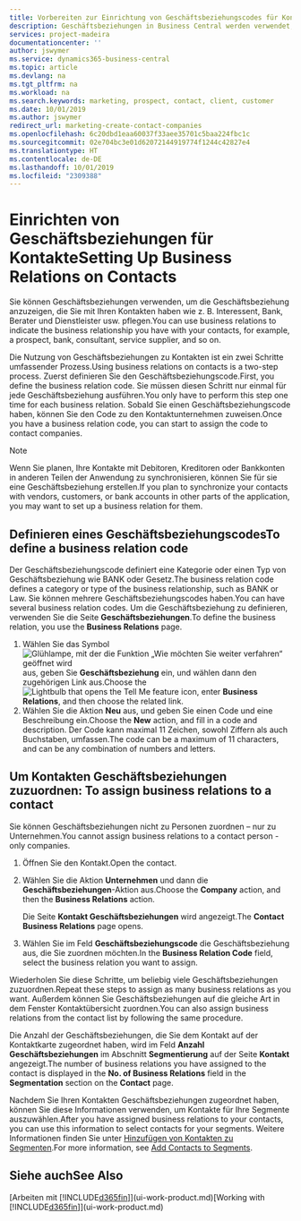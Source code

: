 ```yaml
---
title: Vorbereiten zur Einrichtung von Geschäftsbeziehungscodes für Kontakte | Microsoft Docs
description: Geschäftsbeziehungen in Business Central werden verwendet, um das Marketing zu erleichtern und um die Geschäftsbeziehung anzuzeigen, die Sie mit Ihren Interessenten, Debitoren und Debitoren haben, wie z. B. Bank oder Dienstleister.
services: project-madeira
documentationcenter: ''
author: jswymer
ms.service: dynamics365-business-central
ms.topic: article
ms.devlang: na
ms.tgt_pltfrm: na
ms.workload: na
ms.search.keywords: marketing, prospect, contact, client, customer
ms.date: 10/01/2019
ms.author: jswymer
redirect_url: marketing-create-contact-companies
ms.openlocfilehash: 6c20dbd1eaa60037f33aee35701c5baa224fbc1c
ms.sourcegitcommit: 02e704bc3e01d62072144919774f1244c42827e4
ms.translationtype: HT
ms.contentlocale: de-DE
ms.lasthandoff: 10/01/2019
ms.locfileid: "2309388"
---
```

# <a name="setting-up-business-relations-on-contacts"></a><span data-ttu-id="3cfa8-103">Einrichten von Geschäftsbeziehungen für Kontakte</span><span class="sxs-lookup"><span data-stu-id="3cfa8-103">Setting Up Business Relations on Contacts</span></span>
<span data-ttu-id="3cfa8-104">Sie können Geschäftsbeziehungen verwenden, um die Geschäftsbeziehung anzuzeigen, die Sie mit Ihren Kontakten haben wie z. B. Interessent, Bank, Berater und Dienstleister usw. pflegen.</span><span class="sxs-lookup"><span data-stu-id="3cfa8-104">You can use business relations to indicate the business relationship you have with your contacts, for example, a prospect, bank, consultant, service supplier, and so on.</span></span>

<span data-ttu-id="3cfa8-105">Die Nutzung von Geschäftsbeziehungen zu Kontakten ist ein zwei Schritte umfassender Prozess.</span><span class="sxs-lookup"><span data-stu-id="3cfa8-105">Using business relations on contacts is a two-step process.</span></span> <span data-ttu-id="3cfa8-106">Zuerst definieren Sie den Geschäftsbeziehungscode.</span><span class="sxs-lookup"><span data-stu-id="3cfa8-106">First, you define the business relation code.</span></span> <span data-ttu-id="3cfa8-107">Sie müssen diesen Schritt nur einmal für jede Geschäftsbeziehung ausführen.</span><span class="sxs-lookup"><span data-stu-id="3cfa8-107">You only have to perform this step one time for each business relation.</span></span> <span data-ttu-id="3cfa8-108">Sobald Sie einen Geschäftsbeziehungscode haben, können Sie den Code zu den Kontaktunternehmen zuweisen.</span><span class="sxs-lookup"><span data-stu-id="3cfa8-108">Once you have a business relation code, you can start to assign the code to contact companies.</span></span>

> [!NOTE]  
>   <span data-ttu-id="3cfa8-109">Wenn Sie planen, Ihre Kontakte mit Debitoren, Kreditoren oder Bankkonten in anderen Teilen der Anwendung zu synchronisieren, können Sie für sie eine Geschäftsbeziehung erstellen.</span><span class="sxs-lookup"><span data-stu-id="3cfa8-109">If you plan to synchronize your contacts with vendors, customers, or bank accounts in other parts of the application, you may want to set up a business relation for them.</span></span>

## <a name="to-define-a-business-relation-code"></a><span data-ttu-id="3cfa8-110">Definieren eines Geschäftsbeziehungscodes</span><span class="sxs-lookup"><span data-stu-id="3cfa8-110">To define a business relation code</span></span>
<span data-ttu-id="3cfa8-111">Der Geschäftsbeziehungscode definiert eine Kategorie oder einen Typ von Geschäftsbeziehung wie BANK oder Gesetz.</span><span class="sxs-lookup"><span data-stu-id="3cfa8-111">The business relation code defines a category or type of the business relationship, such as BANK or Law.</span></span> <span data-ttu-id="3cfa8-112">Sie können mehrere Geschäftsbeziehungscodes haben.</span><span class="sxs-lookup"><span data-stu-id="3cfa8-112">You can have several business relation codes.</span></span> <span data-ttu-id="3cfa8-113">Um die Geschäftsbeziehung zu definieren, verwenden Sie die Seite **Geschäftsbeziehungen**.</span><span class="sxs-lookup"><span data-stu-id="3cfa8-113">To define the business relation, you use the **Business Relations** page.</span></span>

1. <span data-ttu-id="3cfa8-114">Wählen Sie das Symbol ![Glühlampe, mit der die Funktion „Wie möchten Sie weiter verfahren“ geöffnet wird](media/ui-search/search_small.png "Wie möchten Sie weiter verfahren?") aus, geben Sie **Geschäftsbeziehung** ein, und wählen dann den zugehörigen Link aus.</span><span class="sxs-lookup"><span data-stu-id="3cfa8-114">Choose the ![Lightbulb that opens the Tell Me feature](media/ui-search/search_small.png "Tell me what you want to do") icon, enter **Business Relations**, and then choose the related link.</span></span>
2. <span data-ttu-id="3cfa8-115">Wählen Sie die Aktion **Neu** aus, und geben Sie einen Code und eine Beschreibung ein.</span><span class="sxs-lookup"><span data-stu-id="3cfa8-115">Choose the **New** action, and fill in a code and description.</span></span> <span data-ttu-id="3cfa8-116">Der Code kann maximal 11 Zeichen, sowohl Ziffern als auch Buchstaben, umfassen.</span><span class="sxs-lookup"><span data-stu-id="3cfa8-116">The code can be a maximum of 11 characters, and can be any combination of numbers and letters.</span></span>

## <span data-ttu-id="3cfa8-117"><a name="AssignBusRelContact">Um Kontakten Geschäftsbeziehungen zuzuordnen:</a></span><span class="sxs-lookup"><span data-stu-id="3cfa8-117"><a name="AssignBusRelContact"></a> To assign business relations to a contact</span></span>
<span data-ttu-id="3cfa8-118">Sie können Geschäftsbeziehungen nicht zu Personen zuordnen – nur zu Unternehmen.</span><span class="sxs-lookup"><span data-stu-id="3cfa8-118">You cannot assign business relations to a contact person - only companies.</span></span>

1. <span data-ttu-id="3cfa8-119">Öffnen Sie den Kontakt.</span><span class="sxs-lookup"><span data-stu-id="3cfa8-119">Open the contact.</span></span>
2. <span data-ttu-id="3cfa8-120">Wählen Sie die Aktion **Unternehmen** und dann die **Geschäftsbeziehungen**-Aktion aus.</span><span class="sxs-lookup"><span data-stu-id="3cfa8-120">Choose the **Company** action, and then the **Business Relations** action.</span></span>

    <span data-ttu-id="3cfa8-121">Die Seite **Kontakt Geschäftsbeziehungen** wird angezeigt.</span><span class="sxs-lookup"><span data-stu-id="3cfa8-121">The **Contact Business Relations** page opens.</span></span>
3. <span data-ttu-id="3cfa8-122">Wählen Sie im Feld **Geschäftsbeziehungscode** die Geschäftsbeziehung aus, die Sie zuordnen möchten.</span><span class="sxs-lookup"><span data-stu-id="3cfa8-122">In the **Business Relation Code** field, select the business relation you want to assign.</span></span>

<span data-ttu-id="3cfa8-123">Wiederholen Sie diese Schritte, um beliebig viele Geschäftsbeziehungen zuzuordnen.</span><span class="sxs-lookup"><span data-stu-id="3cfa8-123">Repeat these steps to assign as many business relations as you want.</span></span> <span data-ttu-id="3cfa8-124">Außerdem können Sie Geschäftsbeziehungen auf die gleiche Art in dem Fenster Kontaktübersicht zuordnen.</span><span class="sxs-lookup"><span data-stu-id="3cfa8-124">You can also assign business relations from the contact list by following the same procedure.</span></span>

<span data-ttu-id="3cfa8-125">Die Anzahl der Geschäftsbeziehungen, die Sie dem Kontakt auf der Kontaktkarte zugeordnet haben, wird im Feld **Anzahl Geschäftsbeziehungen** im Abschnitt **Segmentierung** auf der Seite **Kontakt** angezeigt.</span><span class="sxs-lookup"><span data-stu-id="3cfa8-125">The number of business relations you have assigned to the contact is displayed in the **No. of Business Relations** field in the **Segmentation** section on the **Contact** page.</span></span>

<span data-ttu-id="3cfa8-126">Nachdem Sie Ihren Kontakten Geschäftsbeziehungen zugeordnet haben, können Sie diese Informationen verwenden, um Kontakte für Ihre Segmente auszuwählen.</span><span class="sxs-lookup"><span data-stu-id="3cfa8-126">After you have assigned business relations to your contacts, you can use this information to select contacts for your segments.</span></span> <span data-ttu-id="3cfa8-127">Weitere Informationen finden Sie unter [Hinzufügen von Kontakten zu Segmenten](marketing-add-contact-segment.md).</span><span class="sxs-lookup"><span data-stu-id="3cfa8-127">For more information, see [Add Contacts to Segments](marketing-add-contact-segment.md).</span></span>

## <a name="see-also"></a><span data-ttu-id="3cfa8-128">Siehe auch</span><span class="sxs-lookup"><span data-stu-id="3cfa8-128">See Also</span></span>
<span data-ttu-id="3cfa8-129">[Arbeiten mit [!INCLUDE[d365fin](includes/d365fin_md.md)]](ui-work-product.md)</span><span class="sxs-lookup"><span data-stu-id="3cfa8-129">[Working with [!INCLUDE[d365fin](includes/d365fin_md.md)]](ui-work-product.md)</span></span>
